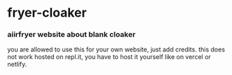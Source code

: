 # fryer-cloaker
### aiirfryer website about blank cloaker

you are allowed to use this for your own website, just add credits. this does not work hosted on repl.it, you have to host it yourself like on vercel or netlify. 
